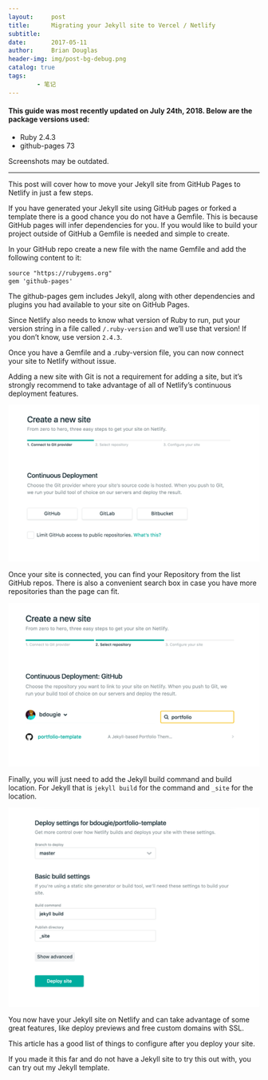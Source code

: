 ```yaml
---
layout:     post
title:      Migrating your Jekyll site to Vercel / Netlify
subtitle:   
date:       2017-05-11
author:     Brian Douglas
header-img: img/post-bg-debug.png
catalog: true
tags:    
        - 笔记
---
```


#### This guide was most recently updated on July 24th, 2018. Below are the package versions used:
* Ruby 2.4.3
* github-pages 73

Screenshots may be outdated.

***

This post will cover how to move your Jekyll site from GitHub Pages to Netlify in just a few steps.

If you have generated your Jekyll site using GitHub pages or forked a template there is a good chance you do not have a Gemfile. This is because GitHub pages will infer dependencies for you. If you would like to build your project outside of GitHub a Gemfile is needed and simple to create.

In your GitHub repo create a new file with the name Gemfile and add the following content to it:

```
source "https://rubygems.org"
gem 'github-pages'
```

The github-pages gem includes Jekyll, along with other dependencies and plugins you had available to your site on GitHub Pages.

Since Netlify also needs to know what version of Ruby to run, put your version string in a file called `/.ruby-version` and we’ll use that version! If you don’t know, use version `2.4.3`.

Once you have a Gemfile and a .ruby-version file, you can now connect your site to Netlify without issue.

Adding a new site with Git is not a requirement for adding a site, but it’s strongly recommend to take advantage of all of Netlify’s continuous deployment features.

![](/img/2017-05-11-migratingjekyllsite/01.png)

Once your site is connected, you can find your Repository from the list GitHub repos. There is also a convenient search box in case you have more repositories than the page can fit.

![](/img/2017-05-11-migratingjekyllsite/02.png)

Finally, you will just need to add the Jekyll build command and build location. For Jekyll that is `jekyll build` for the command and `_site` for the location.

![](/img/2017-05-11-migratingjekyllsite/03.png)

You now have your Jekyll site on Netlify and can take advantage of some great features, like deploy previews and free custom domains with SSL.

This article has a good list of things to configure after you deploy your site.

If you made it this far and do not have a Jekyll site to try this out with, you can try out my Jekyll template.
